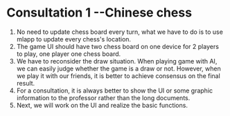 # Consultation 1 --Chinese chess

1. No need to update chess board every turn, what we have to do is to use mlapp to update every chess's location.
2. The game UI should have two chess board on one device for 2 players to play, one player one chess board.
3. We have to reconsider the draw situation. When playing game with AI, we can easily judge whether the game is a draw or not. However, when we play it with our friends, it is better to achieve consensus on the final result.
4. For a consultation, it is always better to show the UI or some graphic information to the professor rather than the long documents.
5. Next, we will work on the UI and realize the basic functions.